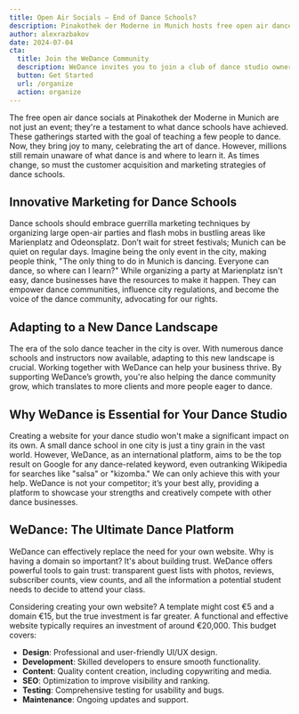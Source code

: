 ```yaml
---
title: Open Air Socials — End of Dance Schools?
description: Pinakothek der Moderne in Munich hosts free open air dance socials, celebrating dance schools' achievements. As times change, dance schools must adapt their marketing strategies to reach the millions unaware of dance opportunities.
author: alexrazbakov
date: 2024-07-04
cta:
  title: Join the WeDance Community
  description: WeDance invites you to join a club of dance studio owners, sharing costs and resources to make your business successful. Our goal is to continuously improve user experience and marketing for dance, working with experts to ensure your business stands out.
  button: Get Started
  url: /organize
  action: organize
---
```


The free open air dance socials at Pinakothek der Moderne in Munich are not just an event; they're a testament to what dance schools have achieved. These gatherings started with the goal of teaching a few people to dance. Now, they bring joy to many, celebrating the art of dance. However, millions still remain unaware of what dance is and where to learn it. As times change, so must the customer acquisition and marketing strategies of dance schools.

## Innovative Marketing for Dance Schools

Dance schools should embrace guerrilla marketing techniques by organizing large open-air parties and flash mobs in bustling areas like Marienplatz and Odeonsplatz. Don’t wait for street festivals; Munich can be quiet on regular days. Imagine being the only event in the city, making people think, "The only thing to do in Munich is dancing. Everyone can dance, so where can I learn?" While organizing a party at Marienplatz isn't easy, dance businesses have the resources to make it happen. They can empower dance communities, influence city regulations, and become the voice of the dance community, advocating for our rights.

## Adapting to a New Dance Landscape

The era of the solo dance teacher in the city is over. With numerous dance schools and instructors now available, adapting to this new landscape is crucial. Working together with WeDance can help your business thrive. By supporting WeDance’s growth, you're also helping the dance community grow, which translates to more clients and more people eager to dance.

## Why WeDance is Essential for Your Dance Studio

Creating a website for your dance studio won't make a significant impact on its own. A small dance school in one city is just a tiny grain in the vast world. However, WeDance, as an international platform, aims to be the top result on Google for any dance-related keyword, even outranking Wikipedia for searches like "salsa" or "kizomba." We can only achieve this with your help. WeDance is not your competitor; it’s your best ally, providing a platform to showcase your strengths and creatively compete with other dance businesses.

## WeDance: The Ultimate Dance Platform

WeDance can effectively replace the need for your own website. Why is having a domain so important? It's about building trust. WeDance offers powerful tools to gain trust: transparent guest lists with photos, reviews, subscriber counts, view counts, and all the information a potential student needs to decide to attend your class.

Considering creating your own website? A template might cost €5 and a domain €15, but the true investment is far greater. A functional and effective website typically requires an investment of around €20,000. This budget covers:

- **Design**: Professional and user-friendly UI/UX design.
- **Development**: Skilled developers to ensure smooth functionality.
- **Content**: Quality content creation, including copywriting and media.
- **SEO**: Optimization to improve visibility and ranking.
- **Testing**: Comprehensive testing for usability and bugs.
- **Maintenance**: Ongoing updates and support.

